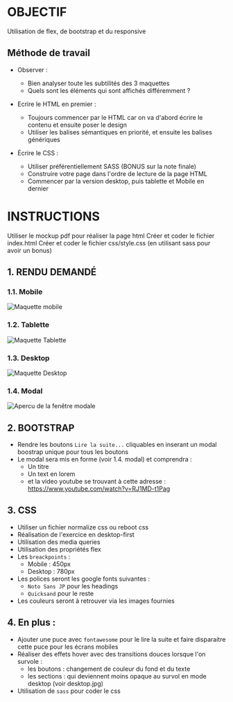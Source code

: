 # OBJECTIF
Utilisation de flex, de bootstrap et du responsive

## Méthode de travail

- Observer :
    - Bien analyser toute les subtilités des 3 maquettes
    - Quels sont les éléments qui sont affichés différemment ?

- Ecrire le HTML en premier :
    - Toujours commencer par le HTML car on va d'abord écrire le contenu et ensuite poser le design
    - Utiliser les balises sémantiques en priorité, et ensuite les balises génériques

- Écrire le CSS :
    - Utiliser préférentiellement SASS (BONUS sur la note finale)
    - Construire votre page dans l'ordre de lecture de la page HTML
    - Commencer par la version desktop, puis tablette et Mobile en dernier

# INSTRUCTIONS
Utiliser le mockup pdf pour réaliser la page html
Créer et coder le fichier index.html
Créer et coder le fichier css/style.css (en utilisant sass pour avoir un bonus)

## 1. RENDU DEMANDÉ

### 1.1. Mobile

![Maquette mobile](docs/mobile.jpg)

### 1.2. Tablette

![Maquette Tablette](docs/tablette.jpg)

### 1.3. Desktop

![Maquette Desktop](docs/desktop.jpg)

### 1.4. Modal

![Apercu de la fenêtre modale](docs/modal.jpg)

## 2. BOOTSTRAP
- Rendre les boutons `Lire la suite...` cliquables en inserant un modal boostrap unique pour tous les boutons 
- Le modal sera mis en forme (voir 1.4. modal) et comprendra :
  - Un titre
  - Un text en lorem
  - et la video youtube se trouvant à cette adresse : https://www.youtube.com/watch?v=RJ1MD-t1Pag

## 3. CSS
- Utiliser un fichier normalize css ou reboot css
- Réalisation de l'exercice en desktop-first
- Utilisation des media queries
- Utilisation des propriétés flex
- Les `breackpoints` :
    - Mobile : 450px
    - Desktop : 780px
- Les polices seront les google fonts suivantes :
  - `Noto Sans JP` pour les headings
  - `Quicksand` pour le reste
- Les couleurs seront à retrouver via les images fournies

## 4. En plus :
- Ajouter une puce avec `fontawesome` pour le lire la suite et faire disparaitre cette puce pour les écrans mobiles
- Réaliser des effets hover avec des transitions douces lorsque l'on survole :
  - les boutons : changement de couleur du fond et du texte
  - les sections : qui deviennent moins opaque au survol en mode desktop (voir desktop.jpg)
- Utilisation de `sass` pour coder le css
